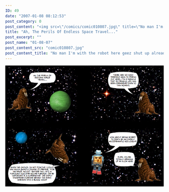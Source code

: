 ```yaml
---
ID: 49
date: "2007-01-08 08:12:53"
post_category: 0
post_content: "<img src=\"/comics/comic010807.jpg\" title=\"No man I'm with the robot here geez shut up already\"/>"
title: "Ah, The Perils Of Endless Space Travel..."
post_excerpt: ""
post_name: "01-08-07"
post_content_src: "comic010807.jpg"
post_content_title: "No man I'm with the robot here geez shut up already"
---
```



[![No man I'm with the robot here geez shut up already](/comics-hi-res/comic010807.jpg)](/comics-hi-res/comic010807.jpg "No man I'm with the robot here geez shut up already")
